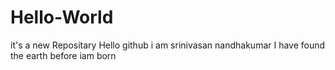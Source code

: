 # Hello-World
it's a new Repositary
Hello github i am srinivasan nandhakumar
I have found the earth before iam born
